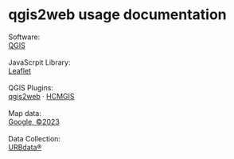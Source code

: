 # qgis2web usage documentation
Software:<br />
<a href="https://qgis.org">QGIS</a><br />
<br />
JavaScrpit Library:<br />
<a href="https://leafletjs.com" title="A JS library for interactive maps">Leaflet</a><br />
<br />
QGIS Plugins:<br />
<a href="https://github.com/tomchadwin/qgis2web" target="_blank">qgis2web</a> &middot; 
<a href="https://github.com/thangqd/HCMGIS#readme">HCMGIS</a><br />
<br />
Map data:<br />
<a href="https://google.com/maps">Google, ©2023</a><br />
<br />
Data Collection:<br />
<a href="https://www.urbdata.com.br/">URBdata®</a><br />
